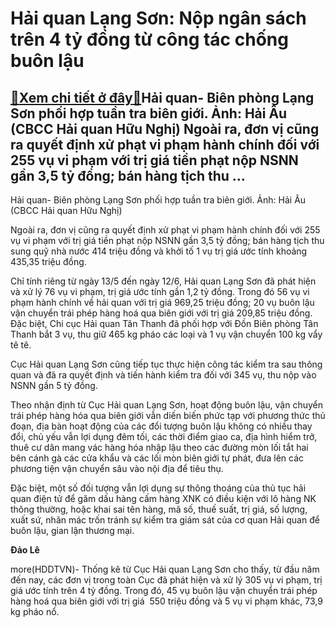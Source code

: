 Hải quan Lạng Sơn: Nộp ngân sách trên 4 tỷ đồng từ công tác chống buôn lậu
==========================================================================

[:gift:Xem chi tiết ở đây:gift:](https://hddtvn.com/hai-quan-lang-son-nop-ngan-sach-tren-4-ty-dong-tu-cong-tac-chong-buon-lau/)Hải quan- Biên phòng Lạng Sơn phối hợp tuần tra biên giới. Ảnh: Hải Âu (CBCC Hải quan Hữu Nghị) Ngoài ra, đơn vị cũng ra quyết định xử phạt vi phạm hành chính đối với 255 vụ vi phạm với trị giá tiền phạt nộp NSNN gần 3,5 tỷ đồng; bán hàng tịch thu …
---------------------------------------------------------------------------------------------------------------------------------------------------------------------------------------------------------------------------------------------------------







 






 Hải quan- Biên phòng Lạng Sơn phối hợp tuần tra biên giới. Ảnh: Hải Âu (CBCC Hải quan Hữu Nghị) 


Ngoài ra, đơn vị cũng ra quyết định xử phạt vi phạm hành chính đối với 255 vụ vi phạm với trị giá tiền phạt nộp NSNN gần 3,5 tỷ đồng; bán hàng tịch thu sung quỹ nhà nước 414 triệu đồng và khởi tố 1 vụ trị giá ước tính khoảng 435,35 triệu đồng.


 Chỉ tính riêng từ ngày 13/5 đến ngày 12/6, Hải quan Lạng Sơn đã phát hiện và xử lý 76 vụ vi phạm, trị giá ước tính gần 1,2 tỷ đồng. Trong đó 56 vụ vi phạm hành chính về hải quan với trị giá 969,25 triệu đồng; 20 vụ buôn lậu vận chuyển trái phép hàng hoá qua biên giới với trị giá 209,85 triệu đồng. Đặc biệt, Chi cục Hải quan Tân Thanh đã phối hợp với Đồn Biên phòng Tân Thanh bắt 3 vụ, thu giữ 465 kg pháo các loại và 1 vụ vận chuyển 100 kg vẩy tê tê.


 Cục Hải quan Lạng Sơn cũng tiếp tục thực hiện công tác kiểm tra sau thông quan và đã ra quyết định và tiến hành kiểm tra đối với 345 vụ, thu nộp vào NSNN gần 5 tỷ đồng.


 Theo nhận định từ Cục Hải quan Lạng Sơn, hoạt động buôn lậu, vận chuyển trái phép hàng hóa qua biên giới vẫn diến biến phức tạp với phương thức thủ đoạn, địa bàn hoạt động của các đổi tượng buôn lậu không có nhiều thay đổi, chủ yếu vẫn lợi dụng đêm tối, các thời điểm giao ca, địa hình hiểm trở, thuê cư dân mang vác hàng hóa nhập lậu theo các đường mòn lối tắt hai bên cánh gà các cửa khẩu và các lối mòn biên giới tự phát, đưa lên các phương tiện vận chuyển sâu vào nội địa để tiêu thụ. 


 Đặc biệt, một số đối tượng vẫn lợi dụng sự thông thoáng của thủ tục hải quan điện tử để găm dấu hàng cấm hàng XNK có điều kiện với lô hàng NK thông thường, hoặc khai sai tên hàng, mã số, thuế suất, trị giá, số lượng, xuất sứ, nhãn mác trốn tránh sự kiểm tra giám sát của cơ quan Hải quan để buôn lậu, gian lận thương mại. 






**Đảo Lê**



more(HDDTVN)- Thống kê từ Cục Hải quan Lạng Sơn cho thấy, từ đầu năm đến nay, các đơn vị trong toàn Cục đã phát hiện và xử lý 305 vụ vi phạm, trị giá ước tính trên 4 tỷ đồng. Trong đó, 45 vụ buôn lậu vận chuyển trái phép hàng hoá qua biên giới với trị giá  550 triệu đồng và 5 vụ vi phạm khác, 73,9 kg pháo nổ.


